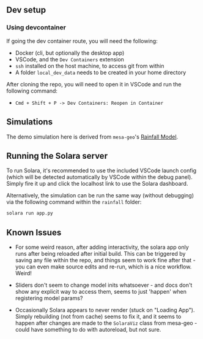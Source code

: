 ## Dev setup

### Using devcontainer

If going the dev container route, you will need the following:

- Docker (cli, but optionally the desktop app)
- VSCode, and the `Dev Containers` extension
- `ssh` installed on the host machine, to access git from within
- A folder `local_dev_data` needs to be created in your home directory

After cloning the repo, you will need to open it in VSCode and run the following command:

- `Cmd + Shift + P -> Dev Containers: Reopen in Container`

## Simulations

The demo simulation here is derived from `mesa-geo`'s [Rainfall Model](https://github.com/projectmesa/mesa-examples/tree/main/gis/rainfall).

## Running the Solara server

To run Solara, it's recommended to use the included VSCode launch config (which will be detected automatically by VSCode within the debug panel). Simply fire it up and click the localhost link to use the Solara dashboard.

Alternatively, the simulation can be run the same way (without debugging) via the following command within the `rainfall` folder:

```bash
solara run app.py
```

## Known Issues

- For some weird reason, after adding interactivity, the solara app only runs after being reloaded after initial build. This can be triggered by saving any file within the repo, and things seem to work fine after that - you can even make source edits and re-run, which is a nice workflow. Weird!

- Sliders don't seem to change model inits whatsoever - and docs don't show any explicit way to access them, seems to just 'happen' when registering model params?

- Occasionally Solara appears to never render (stuck on "Loading App"). Simply rebuilding (not from cache) seems to fix it, and it seems to happen after changes are made to the `SolaraViz` class from mesa-geo - could have something to do with autoreload, but not sure. 